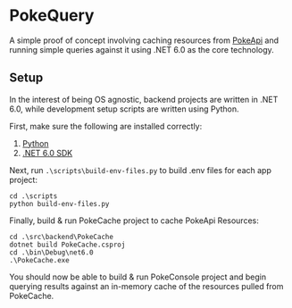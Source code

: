# PokeQuery

A simple proof of concept involving caching resources from [PokeApi](https://pokeapi.co/) and running simple queries against it using .NET 6.0 as the core technology.

## Setup

In the interest of being OS agnostic, backend projects are written in .NET 6.0, while development setup scripts are written using Python.

First, make sure the following are installed correctly:

1. [Python](https://www.python.org/) 
2. [.NET 6.0 SDK](https://dotnet.microsoft.com/en-us/download/dotnet/6.0)

Next, run `.\scripts\build-env-files.py` to build .env files for each app project:

    cd .\scripts
    python build-env-files.py

Finally, build & run PokeCache project to cache PokeApi Resources:

    cd .\src\backend\PokeCache
    dotnet build PokeCache.csproj
    cd .\bin\Debug\net6.0
    .\PokeCache.exe

You should now be able to build & run PokeConsole project and begin querying results against an in-memory cache of the resources pulled from PokeCache.